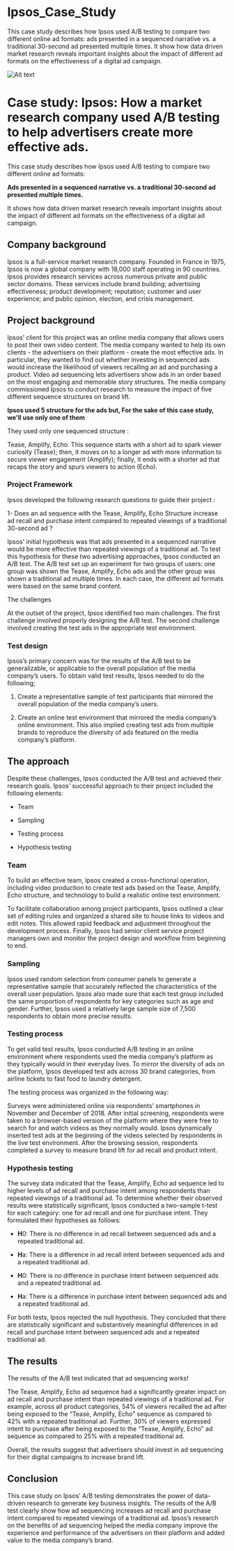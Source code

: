 # Ipsos_Case_Study
This case study describes how Ipsos used A/B testing to compare two different online ad formats: ads presented in a sequenced narrative vs. a traditional 30-second ad presented multiple times. It show how data driven market research reveals important insights about the impact of different ad formats on the effectiveness of a digital ad campaign.

![Alt text](https://github.com/FaizanAhK/Ipsos_Case_Study/blob/main/Images/Screenshot%202025-06-01%20091510.png?raw=true)


# Case study: Ipsos: How a market research company used A/B testing to help advertisers create more effective ads.
This case study describes how Ipsos used A/B testing to compare two different online ad formats: 

**Ads presented in a sequenced narrative vs. a traditional 30-second ad presented multiple times.** 

It shows how data driven market research reveals important insights about the impact of different ad formats on the effectiveness of a digital ad campaign.

## Company background  

Ipsos is a full-service market research company. Founded in France in 1975, Ipsos is now a global company with 18,000 staff operating in 90 countries. Ipsos provides research services across numerous private and public sector domains. These services include brand building; advertising effectiveness; product development; reputation; customer and user experience; and public opinion, election, and crisis management.

## Project background

Ipsos’ client for this project was an online media company that allows users to post their own video content. The media company wanted to help its own clients - the advertisers on their platform - create the most effective ads. In particular, they wanted to find out whether investing in sequenced ads would increase the likelihood of viewers recalling an ad and purchasing a product. Video ad sequencing lets advertisers show ads in an order based on the most engaging and memorable story structures. The media company commissioned Ipsos to conduct research to measure the impact of five different sequence structures on brand lift.

**Ipsos used 5 structure for the ads but, For the sake of this case study, we'll use only one of them**

They used only one sequenced structure : 

Tease, Amplify, Echo. This sequence starts with a short ad to spark viewer curiosity (Tease); then, it moves on to a longer ad with more information to secure viewer engagement (Amplify); finally, it ends with a shorter ad that recaps the story and spurs viewers to action (Echo).

### Project Framework

Ipsos developed the following research questions to guide their project :

1- Does an ad sequence with the Tease, Amplify, Echo Structure increase ad recall and purchase intent compared to repeated viewings of a traditional 30-second ad ?

Ipsos’ initial hypothesis was that ads presented in a sequenced narrative would be more effective than repeated viewings of a traditional ad. To test this hypothesis for these two advertising approaches, Ipsos conducted an A/B test. The A/B test set up an experiment for two groups of users: one group was shown the Tease, Amplify, Echo ads and the other group was shown a traditional ad multiple times. In each case, the different ad formats were based on the same brand content.

The challenges 

At the outset of the project, Ipsos identified two main challenges. The first challenge involved properly designing the A/B test. The second challenge involved creating the test ads in the appropriate test environment.

### **Test design** 

Ipsos’s primary concern was for the results of the A/B test to be generalizable, or applicable to the overall population of the media company’s users. To obtain valid test results, Ipsos needed to do the following; 

1. Create a representative sample of test participants that mirrored the overall population of the media company’s users.
    
2. Create an online test environment that mirrored the media company’s online environment. This also implied creating test ads from multiple brands to reproduce the diversity of ads featured on the media company’s platform.

## The approach  

Despite these challenges, Ipsos conducted the A/B test and achieved their research goals. Ipsos’ successful approach to their project included the following elements: 

- Team
    
- Sampling 
    
- Testing process
    
- Hypothesis testing

### **Team**

To build an effective team, Ipsos created a cross-functional operation, including video production to create test ads based on the Tease, Amplify, Echo structure, and technology to build a realistic online test environment. 

To facilitate collaboration among project participants, Ipsos outlined a clear set of editing rules and organized a shared site to house links to videos and edit notes. This allowed rapid feedback and adjustment throughout the development process. Finally, Ipsos had senior client service project managers own and monitor the project design and workflow from beginning to end.

### **Sampling**  

Ipsos used random selection from consumer panels to generate a representative sample that accurately reflected the characteristics of the overall user population. Ipsos also made sure that each test group included the same proportion of respondents for key categories such as age and gender. Further, Ipsos used a relatively large sample size of 7,500 respondents to obtain more precise results.

### **Testing process** 

To get valid test results, Ipsos conducted A/B testing in an online environment where respondents used the media company’s platform as they typically would in their everyday lives. To mirror the diversity of ads on the platform, Ipsos developed test ads across 30 brand categories, from airline tickets to fast food to laundry detergent. 

The testing process was organized in the following way: 

Surveys were administered online via respondents’ smartphones in November and December of 2018. After initial screening, respondents were taken to a browser-based version of the platform where they were free to search for and watch videos as they normally would. Ipsos dynamically inserted test ads at the beginning of the videos selected by respondents in the live test environment. After the browsing session, respondents completed a survey to measure brand lift for ad recall and product intent.

### **Hypothesis testing**

The survey data indicated that the Tease, Amplify, Echo ad sequence led to higher levels of ad recall and purchase intent among respondents than repeated viewings of a traditional ad. To determine whether their observed results were statistically significant, Ipsos conducted a two-sample t-test for each category: one for ad recall and one for purchase intent. They formulated their hypotheses as follows: 

- **H**0: There is no difference in ad recall between sequenced ads and a repeated traditional ad. 
    
- **H**a: There is a difference in ad recall intent between sequenced ads and a repeated traditional ad. 
    
- **H**0: There is no difference in purchase intent between sequenced ads and a repeated traditional ad. 
    
- **H**a: There is a difference in purchase intent between sequenced ads and a repeated traditional ad. 
    

For both tests, Ipsos rejected the null hypothesis. They concluded that there are statistically significant and substantively meaningful differences in ad recall and purchase intent between sequenced ads and a repeated traditional ad.

## The results  

The results of the A/B test indicated that ad sequencing works!  

The Tease, Amplify, Echo ad sequence had a significantly greater impact on ad recall and purchase intent than repeated viewings of a traditional ad. For example, across all product categories, 54% of viewers recalled the ad after being exposed to the “Tease, Amplify, Echo” sequence as compared to 42% with a repeated traditional ad. Further, 30% of viewers expressed intent to purchase after being exposed to the “Tease, Amplify, Echo” ad sequence as compared to 25% with a repeated traditional ad.

Overall, the results suggest that advertisers should invest in ad sequencing for their digital campaigns to increase brand lift. 

## Conclusion 

This case study on Ipsos’ A/B testing demonstrates the power of data-driven research to generate key business insights. The results of the A/B test clearly show how ad sequencing increases ad recall and purchase intent compared to repeated viewings of a traditional ad. Ipsos’s research on the benefits of ad sequencing helped the media company improve the experience and performance of the advertisers on their platform and added value to the media company’s brand.
